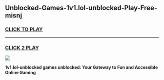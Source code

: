 
## Unblocked-Games-1v1.lol-unblocked-Play-Free-misnj
<h3>
<a href="https://premium76.site?title=1v1.lol-unblocked&ref=15A">CLICK TO PLAY</a></h3>
<hr>

<h3>
<a href="https://premium76.site?title=1v1.lol-unblocked&ref=15A">CLICK 2 PLAY</a>
  
</h3>

<a href="https://premium76.site?title=1v1.lol-unblocked&ref=15A"><img src="https://clearcache.store/games.png"></a>


**1v1.lol-unblocked games unblocked: Your Gateway to Fun and Accessible Online Gaming**
